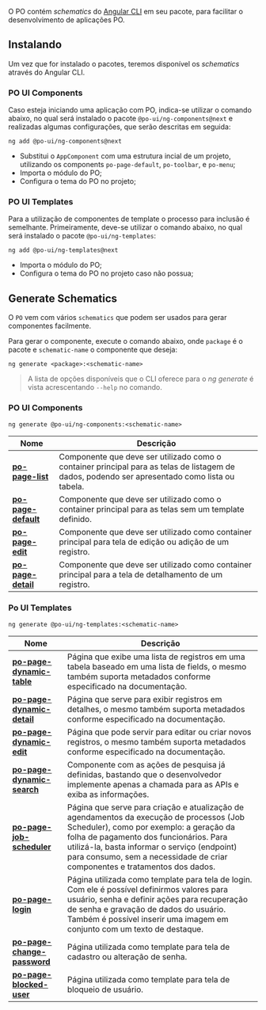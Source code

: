 [comment]: # (@label Schematics)
[comment]: # (@link guides/schematics)

O PO contém *schematics* do [Angular CLI](https://angular.io/cli) em seu pacote, para facilitar o desenvolvimento de aplicações PO.

## Instalando

Um vez que for instalado o pacotes, teremos disponível os *schematics* através do Angular CLI.

### PO UI Components

Caso esteja iniciando uma aplicação com PO, indica-se utilizar o comando abaixo,
no qual será instalado o pacote `@po-ui/ng-components@next` e realizadas algumas configurações, que serão descritas em seguida:

```
ng add @po-ui/ng-components@next
```

- Substitui o `AppComponent` com uma estrutura incial de um projeto, utilizando os components `po-page-default`, `po-toolbar`, e `po-menu`;
- Importa o módulo do PO;
- Configura o tema do PO no projeto;

### PO UI Templates

Para a utilização de componentes de template o processo para inclusão é semelhante.
Primeiramente, deve-se utilizar o comando abaixo, no qual será instalado o pacote `@po-ui/ng-templates`:

```
ng add @po-ui/ng-templates@next
```

- Importa o módulo do PO;
- Configura o tema do PO no projeto caso não possua;

## Generate Schematics 

O `PO` vem com vários `schematics` que podem ser usados ​​para gerar componentes facilmente.

Para gerar o componente, execute o comando abaixo, onde `package` é o pacote e ```schematic-name``` o componente que deseja:

```
ng generate <package>:<schematic-name>
```

> A lista de opções disponíveis que o CLI oferece para o *ng generate* é vista acrescentando `--help` no comando.

### PO UI Components

```
ng generate @po-ui/ng-components:<schematic-name>
```

<div class="po-row">
  <div class="po-sm-12">
    <table class="po-table">
      <thead>
        <tr class="po-table-header">
          <th class="po-table-header-ellipsis">Nome</th>
          <th class="po-table-header-ellipsis">Descrição</th>
        </tr>
      </thead>
      <tbody>
        <tr class="po-table-row">
          <td class="po-table-column"><a href="/documentation/po-page-list"><strong>po-page-list</strong></a>
          </td>
          <td class="po-table-column">
            Componente que deve ser utilizado como o container principal para as telas de listagem de dados, podendo ser apresentado como lista ou tabela.
          </td>
        </tr>
        <tr class="po-table-row">
          <td class="po-table-column">
          <a href="/documentation/po-page-default"><strong>po-page-default</strong></a>
          </td>
          <td class="po-table-column">Componente que deve ser utilizado como o container principal para as telas sem um template definido.</td>
        </tr>
        <tr class="po-table-row">
          <td class="po-table-column"><a href="/documentation/po-page-edit"><strong>po-page-edit</strong></a>
          </td>
          <td class="po-table-column">Componente que deve ser utilizado como container principal para tela de edição ou adição de um registro.</td>
        </tr>
        <tr class="po-table-row">
          <td class="po-table-column"><a href="/documentation/po-page-detail"><strong>po-page-detail</strong></a>
          </td>
          <td class="po-table-column">Componente que deve ser utilizado como container principal para a tela de detalhamento de um registro.</td>
        </tr>
      </tbody>
    </table>
  </div>
</div>

### Po UI Templates
```
ng generate @po-ui/ng-templates:<schematic-name>
```

<div class="po-row">
  <div class="po-sm-12">
    <table class="po-table">
      <thead>
        <tr class="po-table-header">
          <th class="po-table-header-ellipsis">Nome</th>
          <th class="po-table-header-ellipsis">Descrição</th>
        </tr>
      </thead>
      <tbody>
        <tr class="po-table-row">
          <td class="po-table-column"><a href="/documentation/po-page-dynamic-table"><strong>po-page-dynamic-table</strong></a>
          </td>
          <td class="po-table-column">Página que exibe uma lista de registros em uma tabela baseado em uma lista de fields, o mesmo também suporta metadados conforme especificado na documentação.
          </td>
        </tr>
        <tr class="po-table-row">
          <td class="po-table-column">
          <a href="/documentation/po-page-dynamic-detail"><strong>po-page-dynamic-detail</strong></a>
          </td>
          <td class="po-table-column">Página que serve para exibir registros em detalhes, o mesmo também suporta metadados conforme especificado na documentação.
          </td>
        </tr>
        <tr class="po-table-row">
          <td class="po-table-column"><a href="/documentation/po-page-dynamic-edit"><strong>po-page-dynamic-edit</strong></a></td>
          <td class="po-table-column">Página que pode servir para editar ou criar novos registros, o mesmo também suporta metadados conforme especificado na documentação.
          </td>
        </tr>
        <tr class="po-table-row">
          <td class="po-table-column"><a href="/documentation/po-page-dynamic-search"><strong>po-page-dynamic-search</strong></a></td>
          <td class="po-table-column">Componente com as ações de pesquisa já definidas, bastando que o desenvolvedor implemente apenas a chamada para as APIs e exiba as informações.
          </td>
        </tr>
        <tr class="po-table-row">
          <td class="po-table-column"><a href="/documentation/po-page-job-scheduler"><strong>po-page-job-scheduler</strong></a></td>
          <td class="po-table-column">Página que serve para criação e atualização de agendamentos da execução de processos (Job Scheduler), como por exemplo: a geração da folha de pagamento dos funcionários. Para utilizá-la, basta informar o serviço (endpoint) para consumo, sem a necessidade de criar componentes e tratamentos dos dados.
          </td>
        </tr>
        <tr class="po-table-row">
          <td class="po-table-column"><a href="/documentation/po-page-login"><strong>po-page-login</strong></a></td>
          <td class="po-table-column">Página utilizada como template para tela de login. Com ele é possível definirmos valores para usuário, senha e definir ações para recuperação de senha e gravação de dados do usuário. Também é possível inserir uma imagem em conjunto com um texto de destaque.
          </td>
        </tr>
        <tr class="po-table-row">
          <td class="po-table-column"><a href="/documentation/po-page-change-password"><strong>po-page-change-password</strong></a></td>
          <td class="po-table-column">Página utilizada como template para tela de cadastro ou alteração de senha.
          </td>
        </tr>
        <tr class="po-table-row">
          <td class="po-table-column"><a href="/documentation/po-page-blocked-user"><strong>po-page-blocked-user</strong></a></td>
          <td class="po-table-column">Página utilizada como template para tela de bloqueio de usuário. 
          </td>
        </tr>
      </tbody>
    </table>
  </div>
</div>
